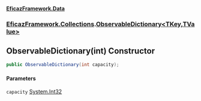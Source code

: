#### [EficazFramework.Data](EficazFrameworkData.md 'EficazFramework Data')
### [EficazFramework.Collections](EficazFrameworkData.md#EficazFramework.Collections 'EficazFramework.Collections').[ObservableDictionary&lt;TKey,TValue&gt;](EficazFramework.Collections/ObservableDictionary_TKey,TValue_.md 'EficazFramework.Collections.ObservableDictionary<TKey,TValue>')

## ObservableDictionary(int) Constructor

```csharp
public ObservableDictionary(int capacity);
```
#### Parameters

<a name='EficazFramework.Collections.ObservableDictionary_TKey,TValue_.ObservableDictionary(int).capacity'></a>

`capacity` [System.Int32](https://docs.microsoft.com/en-us/dotnet/api/System.Int32 'System.Int32')
